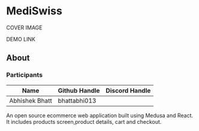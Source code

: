 # MediSwiss

COVER IMAGE

DEMO LINK

## About

### Participants

| Name            |   Github Handle       |       Discord Handle |
|-----------------|-----------------------|----------------------|
| Abhishek Bhatt  |    bhattabhi013

An open source ecommerce web application built using Medusa and React. It includes products screen,product details, cart and checkout.
